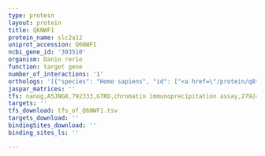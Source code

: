 ```yaml
---
type: protein
layout: protein
title: Q6NWF1
protein_name: slc2a12
uniprot_accession: Q6NWF1
ncbi_gene_id: '393510'
organism: Danio rerio
function: target gene
number_of_interactions: '1'
orthologs: '[{"species": "Homo sapiens", "id": ["<a href=\"/protein/q8td20\">Q8TD20</a>"]}, {"species": "Mus musculus", "id": ["<a href=\"/protein/q8bfw9\">Q8BFW9</a>"]}, {"species": "Rattus norvegicus", "id": ["<a href=\"/protein/d3zng4\">D3ZNG4</a>"]}, {"species": "Saccharomyces cerevisiae", "id": ["<a href=\"/protein/q04162\">Q04162</a>"]}]'
jaspar_matrices: ''
tfs: nanog,A5JNG8,792333,GTRD,chromatin immunoprecipitation assay,27924024%5Buid%5D,No
targets: ''
tfs_download: tfs_of_Q6NWF1.tsv
targets_download: ''
bindingSites_download: ''
binding_sites_ls: ''

---
```

